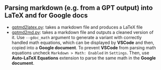 

## Parsing markdown (e.g. from a GPT output) into LaTeX and for Google docs
 - [gptmd2latex.py](gptmd2latex.py): takes a markdown file and produces a LaTeX file
 - [gptmd2md.py](gptmd2md.py): takes a markdown file and outputs a cleaned version of it. Use `--gdoc_math` argument to generate a variant with correctly handled math equations, which can be displayed by **VSCode** and then, copied into a **Google document**. To prevent **VSCode** from parsing math equations uncheck `Markdown > Math: Enabled` in `Settings`. Then, use **Auto-LaTeX Equations** extension to parse the same math in the **Google document**. 